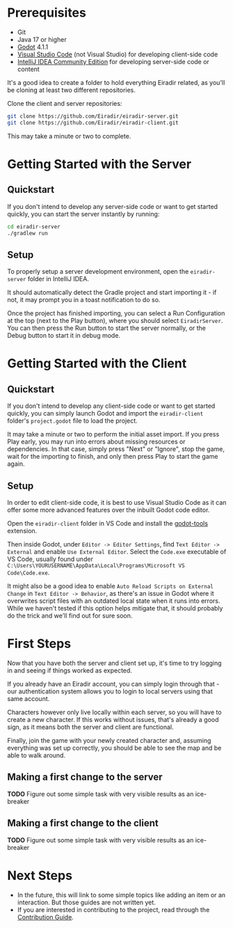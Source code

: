 # Prerequisites

- Git
- Java 17 or higher
- [Godot](https://godotengine.org/) 4.1.1
- [Visual Studio Code](https://code.visualstudio.com/) (not Visual Studio) for developing client-side code
- [IntelliJ IDEA Community Edition](https://www.jetbrains.com/idea/download/?section=windows#:~:text=free%20to%20use-,IntelliJ%20IDEA%20Community%20Edition,-The%20IDE%20for) for developing server-side code or content

It's a good idea to create a folder to hold everything Eiradir related, as you'll be cloning at least two different repositories.

Clone the client and server repositories:

```sh
git clone https://github.com/Eiradir/eiradir-server.git
git clone https://github.com/Eiradir/eiradir-client.git
```

This may take a minute or two to complete.

# Getting Started with the Server

## Quickstart

If you don't intend to develop any server-side code or want to get started quickly, you can start the server instantly by running:

```sh
cd eiradir-server
./gradlew run
```

## Setup

To properly setup a server development environment, open the `eiradir-server` folder in IntelliJ IDEA.

It should automatically detect the Gradle project and start importing it - if not, it may prompt you in a toast notification to do so.

Once the project has finished importing, you can select a Run Configuration at the top (next to the Play button), where you should select `EiradirServer`. 
You can then press the Run button to start the server normally, or the Debug button to start it in debug mode.

# Getting Started with the Client

## Quickstart

If you don't intend to develop any client-side code or want to get started quickly, you can simply launch Godot and import the `eiradir-client` folder's `project.godot` file to load the project.

It may take a minute or two to perform the initial asset import. 
If you press Play early, you may run into errors about missing resources or dependencies. 
In that case, simply press "Next" or "Ignore", stop the game, wait for the importing to finish, and only then press Play to start the game again.

## Setup

In order to edit client-side code, it is best to use Visual Studio Code as it can offer some more advanced features over the inbuilt Godot code editor.

Open the `eiradir-client` folder in VS Code and install the [godot-tools](https://marketplace.visualstudio.com/items?itemName=geequlim.godot-tools) extension.

Then inside Godot, under `Editor -> Editor Settings`, find `Text Editor -> External` and enable `Use External Editor`. Select the `Code.exe` executable of VS Code, usually found under `C:\Users\YOURUSERNAME\AppData\Local\Programs\Microsoft VS Code\Code.exe`.

It might also be a good idea to enable `Auto Reload Scripts on External Change` in `Text Editor -> Behavior`, as there's an issue in Godot where it overwrites script files with an outdated local state when it runs into errors. While we haven't tested if this option helps mitigate that, it should probably do the trick and we'll find out for sure soon.

# First Steps

Now that you have both the server and client set up, it's time to try logging in and seeing if things worked as expected.

If you already have an Eiradir account, you can simply login through that - our authentication system allows you to login to local servers using that same account.

Characters however only live locally within each server, so you will have to create a new character. If this works without issues, that's already a good sign, as it means both the server and client are functional.

Finally, join the game with your newly created character and, assuming everything was set up correctly, you should be able to see the map and be able to walk around.

## Making a first change to the server

**TODO** Figure out some simple task with very visible results as an ice-breaker

## Making a first change to the client

**TODO** Figure out some simple task with very visible results as an ice-breaker

# Next Steps

- In the future, this will link to some simple topics like adding an item or an interaction. But those guides are not written yet.
- If you are interested in contributing to the project, read through the [Contribution Guide](https://github.com/Eiradir/eiradir-docs/blob/main/CONTRIBUTING.md).
